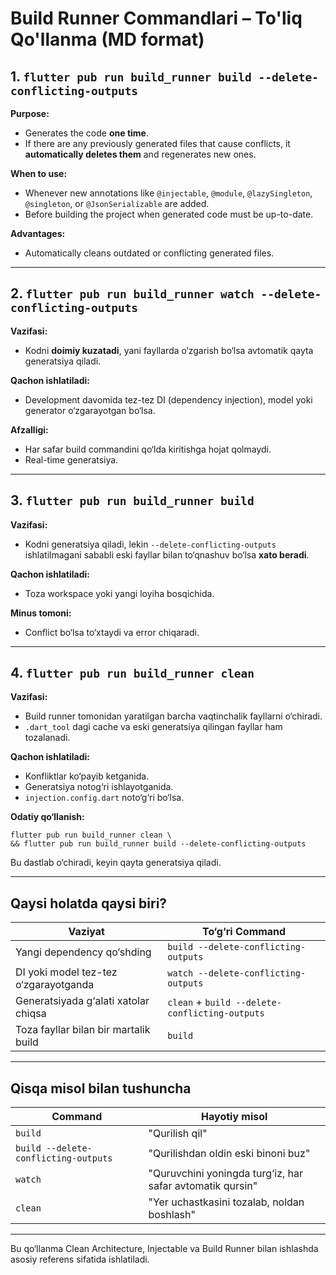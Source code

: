 # Build Runner Commandlari – To'liq Qo'llanma (MD format)

## 1. `flutter pub run build_runner build --delete-conflicting-outputs`
**Purpose:**
- Generates the code **one time**.
- If there are any previously generated files that cause conflicts, it **automatically deletes them** and regenerates new ones.

**When to use:**
- Whenever new annotations like `@injectable`, `@module`, `@lazySingleton`, `@singleton`, or `@JsonSerializable` are added.
- Before building the project when generated code must be up-to-date.

**Advantages:**
- Automatically cleans outdated or conflicting generated files.

---

## 2. `flutter pub run build_runner watch --delete-conflicting-outputs`
**Vazifasi:**
- Kodni **doimiy kuzatadi**, yani fayllarda o‘zgarish bo‘lsa avtomatik qayta generatsiya qiladi.

**Qachon ishlatiladi:**
- Development davomida tez-tez DI (dependency injection), model yoki generator o‘zgarayotgan bo‘lsa.

**Afzalligi:**
- Har safar build commandini qo‘lda kiritishga hojat qolmaydi.
- Real-time generatsiya.

---

## 3. `flutter pub run build_runner build`
**Vazifasi:**
- Kodni generatsiya qiladi, lekin `--delete-conflicting-outputs` ishlatilmagani sababli eski fayllar bilan to‘qnashuv bo‘lsa **xato beradi**.

**Qachon ishlatiladi:**
- Toza workspace yoki yangi loyiha bosqichida.

**Minus tomoni:**
- Conflict bo‘lsa to‘xtaydi va error chiqaradi.

---

## 4. `flutter pub run build_runner clean`
**Vazifasi:**
- Build runner tomonidan yaratilgan barcha vaqtinchalik fayllarni o‘chiradi.
- `.dart_tool` dagi cache va eski generatsiya qilingan fayllar ham tozalanadi.

**Qachon ishlatiladi:**
- Konfliktlar ko‘payib ketganida.
- Generatsiya notog‘ri ishlayotganida.
- `injection.config.dart` noto‘g‘ri bo‘lsa.

**Odatiy qo‘llanish:**
```
flutter pub run build_runner clean \
&& flutter pub run build_runner build --delete-conflicting-outputs
```
Bu dastlab o‘chiradi, keyin qayta generatsiya qiladi.

---

## Qaysi holatda qaysi biri?
| Vaziyat | To‘g‘ri Command |
|--------|------------------|
| Yangi dependency qo‘shding | `build --delete-conflicting-outputs` |
| DI yoki model tez-tez o‘zgarayotganda | `watch --delete-conflicting-outputs` |
| Generatsiyada g‘alati xatolar chiqsa | `clean` + `build --delete-conflicting-outputs` |
| Toza fayllar bilan bir martalik build | `build` |

---

## Qisqa misol bilan tushuncha
| Command | Hayotiy misol |
|--------|----------------|
| `build` | "Qurilish qil" |
| `build --delete-conflicting-outputs` | "Qurilishdan oldin eski binoni buz" |
| `watch` | "Quruvchini yoningda turg‘iz, har safar avtomatik qursin" |
| `clean` | "Yer uchastkasini tozalab, noldan boshlash" |

---

Bu qo‘llanma Clean Architecture, Injectable va Build Runner bilan ishlashda asosiy referens sifatida ishlatiladi.

